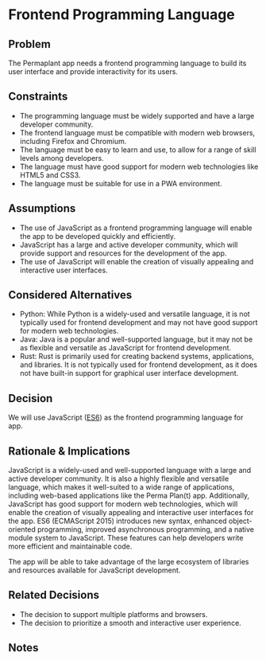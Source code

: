 # Frontend Programming Language

## Problem

The Permaplant app needs a frontend programming language to build its user interface and provide interactivity for its users.

## Constraints

- The programming language must be widely supported and have a large developer community.
- The frontend language must be compatible with modern web browsers, including Firefox and Chromium.
- The language must be easy to learn and use, to allow for a range of skill levels among developers.
- The language must have good support for modern web technologies like HTML5 and CSS3.
- The language must be suitable for use in a PWA environment.

## Assumptions

- The use of JavaScript as a frontend programming language will enable the app to be developed quickly and efficiently.
- JavaScript has a large and active developer community, which will provide support and resources for the development of the app.
- The use of JavaScript will enable the creation of visually appealing and interactive user interfaces.

## Considered Alternatives

- Python: 
While Python is a widely-used and versatile language, it is not typically used for frontend development and may not have good support for modern web technologies.
- Java: 
Java is a popular and well-supported language, but it may not be as flexible and versatile as JavaScript for frontend development.
- Rust:
Rust is primarily used for creating backend systems, applications, and libraries. 
It is not typically used for frontend development, as it does not have built-in support for graphical user interface development.

## Decision

We will use JavaScript ([ES6](https://www.w3schools.com/js/js_es6.asp)) as the frontend programming language for app. 

## Rationale & Implications

JavaScript is a widely-used and well-supported language with a large and active developer community. 
It is also a highly flexible and versatile language, which makes it well-suited to a wide range of applications, including web-based applications like the Perma Plan(t) app. Additionally, JavaScript has good support for modern web technologies, which will enable the creation of visually appealing and interactive user interfaces for the app.
ES6 (ECMAScript 2015) introduces new syntax, enhanced object-oriented programming, improved asynchronous programming, and a native module system to JavaScript. These features can help developers write more efficient and maintainable code.

The app will be able to take advantage of the large ecosystem of libraries and resources available for JavaScript development.

## Related Decisions

 - The decision to support multiple platforms and browsers.
 - The decision to prioritize a smooth and interactive user experience.

## Notes
